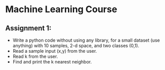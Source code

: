 # Machine Learning Course

## Assignment 1:

* Write a python code without using any library, for a small dataset (use anything) with 10 samples, 2-d space, and two classes (0,1).
* Read a sample input (x,y) from the user.
* Read k from the user.
* Find and print the k nearest neighbor.